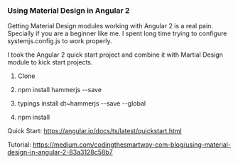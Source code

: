 ### Using Material Design in Angular 2

Getting Material Design modules working with Angular 2 is a real pain. Specially if you are a beginner like me. I spent long time trying to configure systemjs.config.js to work properly.

I took the Angular 2 quick start project and combine it with Martial Design module to kick start projects.

1. Clone

2. npm install hammerjs --save

3. typings install dt~hammerjs --save --global

4. npm install

Quick Start:
https://angular.io/docs/ts/latest/quickstart.html

Tutorial:
https://medium.com/codingthesmartway-com-blog/using-material-design-in-angular-2-83a3128c58b7
